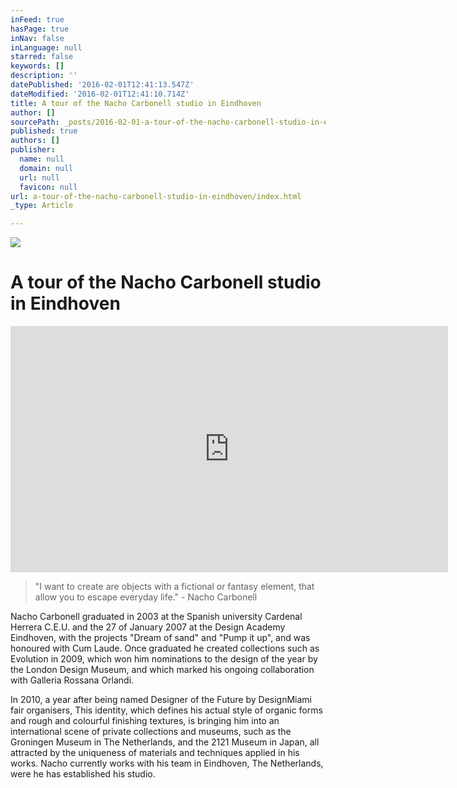 ```yaml
---
inFeed: true
hasPage: true
inNav: false
inLanguage: null
starred: false
keywords: []
description: ''
datePublished: '2016-02-01T12:41:13.547Z'
dateModified: '2016-02-01T12:41:10.714Z'
title: A tour of the Nacho Carbonell studio in Eindhoven
author: []
sourcePath: _posts/2016-02-01-a-tour-of-the-nacho-carbonell-studio-in-eindhoven.md
published: true
authors: []
publisher:
  name: null
  domain: null
  url: null
  favicon: null
url: a-tour-of-the-nacho-carbonell-studio-in-eindhoven/index.html
_type: Article

---
```

![](https://the-grid-user-content.s3-us-west-2.amazonaws.com/20324dbf-f0fe-4e29-a069-232b5ee43977.jpg)

# A tour of the Nacho Carbonell studio in Eindhoven

<iframe src="https://player.vimeo.com/video/85246610?color=ffffff&amp;title=0&amp;byline=0&amp;portrait=0" width="700" height="394" frameborder="0" webkitallowfullscreen="" mozallowfullscreen="" allowfullscreen="" style=""></iframe>

> "I want to create are objects with a fictional or fantasy element, that allow you to escape everyday life." - Nacho Carbonell

Nacho Carbonell graduated in 2003 at the Spanish university Cardenal Herrera C.E.U. and the 27 of January 2007 at the Design Academy Eindhoven, with the projects "Dream of sand" and "Pump it up", and was honoured with Cum Laude. Once graduated he created collections such as Evolution in 2009, which won him nominations to the design of the year by the London Design Museum, and which marked his ongoing collaboration with Galleria Rossana Orlandi. 

In 2010, a year after being named Designer of the Future by DesignMiami fair organisers,  This identity,  which defines his actual style of organic forms and rough and colourful finishing textures, is bringing him into an international scene of private collections and museums, such as the Groningen Museum in The Netherlands, and the 2121 Museum in Japan, all attracted by the uniqueness of materials and techniques applied in his works. Nacho currently works with his team in Eindhoven, The Netherlands, were he has established his studio.